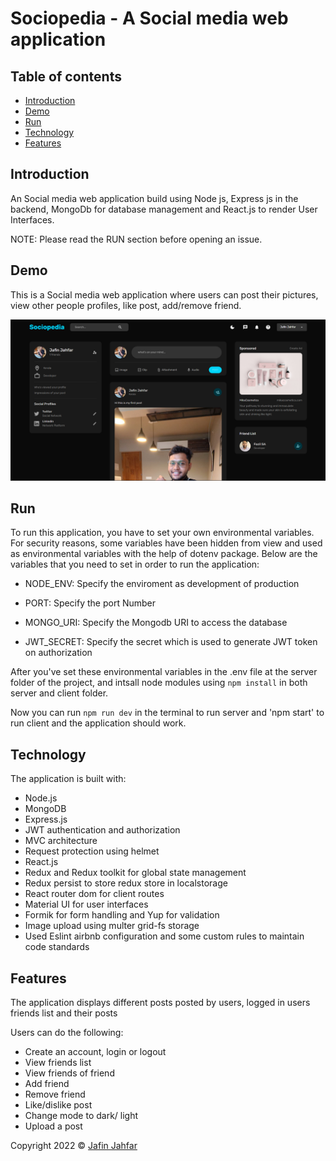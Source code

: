 # Sociopedia - A Social media web application

## Table of contents

- [Introduction](#introduction)
- [Demo](#demo)
- [Run](#run)
- [Technology](#technology)
- [Features](#features)


## Introduction

An Social media web application build using Node js, Express js in the backend, MongoDb for database management and React.js to render User Interfaces.

NOTE: Please read the RUN section before opening an issue.

## Demo

This is a Social media web application where users can post their pictures, view other people profiles, like post, add/remove friend. 


![This is an image](/sociopedia.png)
## Run

To run this application, you have to set your own environmental variables. For security reasons, some variables have been hidden from view and used as environmental variables with the help of dotenv package. Below are the variables that you need to set in order to run the application:

- NODE_ENV: Specify the enviroment as development of production

- PORT: Specify the port Number

- MONGO_URI: Specify the Mongodb URI to access the database

- JWT_SECRET: Specify the secret which is used to generate JWT token on authorization


After you've set these environmental variables in the .env file at the server folder of the project, and intsall node modules using  `npm install` in both server and client folder.

Now you can run `npm run dev` in the terminal to run server and 'npm start' to run client and the application should work.

## Technology

The application is built with:

- Node.js 
- MongoDB
- Express.js
- JWT authentication and authorization
- MVC architecture
- Request protection using helmet
- React.js
- Redux and Redux toolkit for global state management
- Redux persist to store redux store in localstorage
- React router dom for client routes
- Material UI for user interfaces
- Formik for form handling and Yup for validation
- Image upload using multer grid-fs storage
- Used Eslint airbnb configuration and some custom rules to maintain code standards


## Features

The application displays different posts posted by users, logged in users friends list and their posts

Users can do the following:

- Create an account, login or logout
- View friends list
- View friends of friend
- Add friend
- Remove friend
- Like/dislike post
- Change mode to dark/ light
- Upload a post




 Copyright 2022 © [Jafin Jahfar](https://github.com/jafi01)
